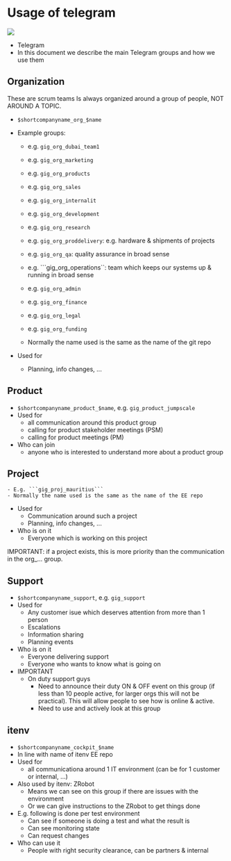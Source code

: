 # Usage of telegram

![](telegram.png)

- Telegram
- In this document we describe the main Telegram groups and how we use them

## Organization

These are scrum teams
Is always organized around a group of people, NOT AROUND A TOPIC.

- ```$shortcompanyname_org_$name```
- Example groups:
    - e.g. ```gig_org_dubai_team1```
    - e.g. ```gig_org_marketing```
    - e.g. ```gig_org_products```
    - e.g. ```gig_org_sales```
    - e.g. ```gig_org_internalit```
    - e.g. ```gig_org_development```
    - e.g. ```gig_org_research```
    - e.g. ```gig_org_proddelivery```: e.g. hardware & shipments of projects
    - e.g. ```gig_org_qa```: quality assurance in broad sense
    - e.g. ```gig_org_operations``: team which keeps our systems up & running in broad sense
    - e.g. ```gig_org_admin```
    - e.g. ```gig_org_finance```
    - e.g. ```gig_org_legal```
    - e.g. ```gig_org_funding```

    - Normally the name used is the same as the name of the git repo

- Used for
    - Planning, info changes, ...

## Product

- ```$shortcompanyname_product_$name```, e.g. ```gig_product_jumpscale```
- Used for
    - all communication around this product group
    - calling for product stakeholder meetings (PSM)
    - calling for product meetings (PM)
- Who can join
    - anyone who is interested to understand more about a product group

## Project

    - E.g. ```gig_proj_mauritius```
    - Normally the name used is the same as the name of the EE repo
- Used for
    - Communication around such a project
    - Planning, info changes, ...
- Who is on it
    - Everyone which is working on this project

IMPORTANT: if a project exists, this is more priority than the communication in the org_... group.

## Support

- ```$shortcompanyname_support```, e.g. ```gig_support```
- Used for
    - Any customer isue which deserves attention from more than 1 person
    - Escalations
    - Information sharing
    - Planning events
- Who is on it
    - Everyone delivering support
    - Everyone who wants to know what is going on
- IMPORTANT
    - On duty support guys
        - Need to announce their duty ON & OFF event on this group (if less than 10 people active, for larger orgs this will not be practical). This will allow people to see how is online & active.
        - Need to use and actively look at this group



## itenv

- ```$shortcompanyname_cockpit_$name```
- In line with name of itenv EE repo
- Used for
    - all communicationa around 1 IT environment (can be for 1 customer or internal, ...)
- Also used by itenv: ZRobot
    - Means we can see on this group if there are issues with the environment
    - Or we can give instructions to the ZRobot to get things done
- E.g. following is done per test environment
    - Can see if someone is doing a test and what the result is
    - Can see monitoring state
    - Can request changes
- Who can use it
    - People with right security clearance, can be partners & internal
